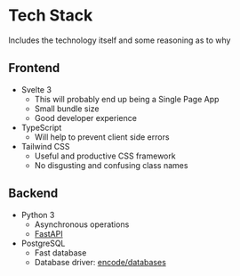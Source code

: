 # Tech Stack

Includes the technology itself and some reasoning as to why

## Frontend

- Svelte 3
  - This will probably end up being a Single Page App
  - Small bundle size
  - Good developer experience
- TypeScript
  - Will help to prevent client side errors
- Tailwind CSS
  - Useful and productive CSS framework
  - No disgusting and confusing class names

## Backend

- Python 3
  - Asynchronous operations
  - [FastAPI](https://github.com/tiangolo/fastapi)
- PostgreSQL
  - Fast database
  - Database driver: [encode/databases](https://github.com/encode/databases)